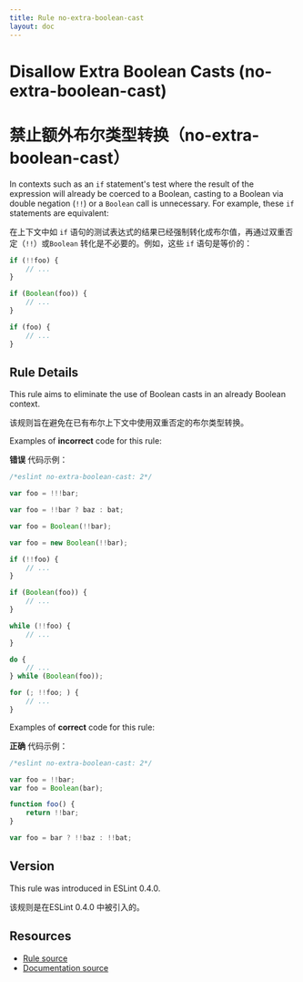```yaml
---
title: Rule no-extra-boolean-cast
layout: doc
---
```

<!-- Note: No pull requests accepted for this file. See README.md in the root directory for details. -->

# Disallow Extra Boolean Casts (no-extra-boolean-cast)
# 禁止额外布尔类型转换（no-extra-boolean-cast）

In contexts such as an `if` statement's test where the result of the expression will already be coerced to a Boolean, casting to a Boolean via double negation (`!!`) or a `Boolean` call is unnecessary. For example, these `if` statements are equivalent:

在上下文中如 `if` 语句的测试表达式的结果已经强制转化成布尔值，再通过双重否定（`!!`）或`Boolean` 转化是不必要的。例如，这些 `if` 语句是等价的：

```js
if (!!foo) {
    // ...
}

if (Boolean(foo)) {
    // ...
}

if (foo) {
    // ...
}
```

## Rule Details

This rule aims to eliminate the use of Boolean casts in an already Boolean context.

该规则旨在避免在已有布尔上下文中使用双重否定的布尔类型转换。

Examples of **incorrect** code for this rule:

**错误** 代码示例：

```js
/*eslint no-extra-boolean-cast: 2*/

var foo = !!!bar;

var foo = !!bar ? baz : bat;

var foo = Boolean(!!bar);

var foo = new Boolean(!!bar);

if (!!foo) {
    // ...
}

if (Boolean(foo)) {
    // ...
}

while (!!foo) {
    // ...
}

do {
    // ...
} while (Boolean(foo));

for (; !!foo; ) {
    // ...
}
```

Examples of **correct** code for this rule:

**正确** 代码示例：

```js
/*eslint no-extra-boolean-cast: 2*/

var foo = !!bar;
var foo = Boolean(bar);

function foo() {
    return !!bar;
}

var foo = bar ? !!baz : !!bat;
```

## Version

This rule was introduced in ESLint 0.4.0.

该规则是在ESLint 0.4.0 中被引入的。

## Resources

* [Rule source](https://github.com/eslint/eslint/tree/master/lib/rules/no-extra-boolean-cast.js)
* [Documentation source](https://github.com/eslint/eslint/tree/master/docs/rules/no-extra-boolean-cast.md)
